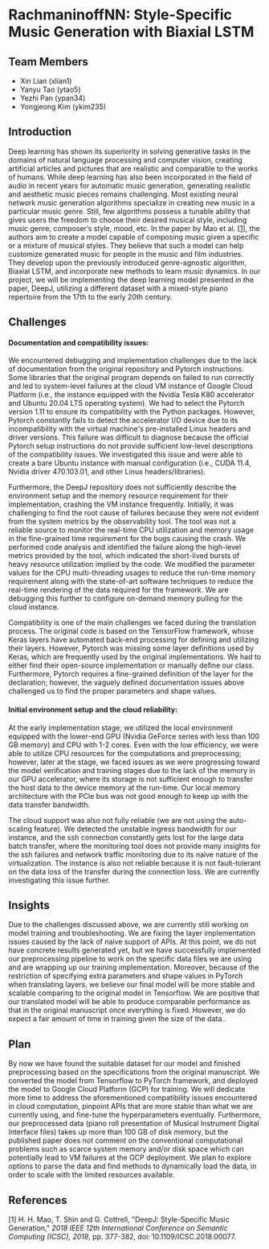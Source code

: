 # RachmaninoffNN: Style-Specific Music Generation with Biaxial LSTM

## Team Members
* Xin Lian (xlian1)
* Yanyu Tao (ytao5)
* Yezhi Pan (ypan34)
* Yongjeong Kim (ykim235)

## Introduction

Deep learning has shown its superiority in solving generative tasks in the domains of natural language processing and computer vision, creating artificial articles and pictures that are realistic and comparable to the works of humans. While deep learning has also been incorporated in the field of audio in recent years for automatic music generation, generating realistic and aesthetic music pieces remains challenging. Most existing neural network music generation algorithms specialize in creating new music in a particular music genre. Still, few algorithms possess a tunable ability that gives users the freedom to choose their desired musical style, including music genre, composer’s style, mood, etc. In the paper by Mao et al. [[1](#references)], the authors aim to create a model capable of composing music given a specific or a mixture of musical styles. They believe that such a model can help customize generated music for people in the music and film industries. They develop upon the previously introduced genre-agnostic algorithm, Biaxial LSTM, and incorporate new methods to learn music dynamics. In our project, we will be implementing the deep learning model presented in the paper, DeepJ, utilizing a different dataset with a mixed-style piano repertoire from the 17th to the early 20th century. 

## Challenges

#### Documentation and compatibility issues:
We encountered debugging and implementation challenges due to the lack of documentation from the original repository and Pytorch instructions. Some libraries that the original program depends on failed to run correctly and led to system-level failures at the cloud VM instance of Google Cloud Platform (i.e., the instance equipped with the Nvidia Tesla K80 accelerator and Ubuntu 20.04 LTS operating system). We had to select the Pytorch version 1.11 to ensure its compatibility with the Python packages. However, Pytorch constantly fails to detect the accelerator I/O device due to its incompatibility with the virtual machine's pre-installed Linux headers and driver versions. This failure was difficult to diagnose because the official Pytorch setup instructions do not provide sufficient low-level descriptions of the compatibility issues. We investigated this issue and were able to create a bare Ubuntu instance with manual configuration (i.e., CUDA 11.4, Nvidia driver 470.103.01, and other Linux headers/libraries).
 
Furthermore, the DeepJ repository does not sufficiently describe the environment setup and the memory resource requirement for their implementation, crashing the VM instance frequently. Initially, it was challenging to find the root cause of failures because they were not evident from the system metrics by the observability tool. The tool was not a reliable source to monitor the real-time CPU utilization and memory usage in the fine-grained time requirement for the bugs causing the crash. We performed code analysis and identified the failure along the high-level metrics provided by the tool, which indicated the short-lived bursts of heavy resource utilization implied by the code. We modified the parameter values for the CPU multi-threading usages to reduce the run-time memory requirement along with the state-of-art software techniques to reduce the real-time rendering of the data required for the framework. We are debugging this further to configure on-demand memory pulling for the cloud instance.
 
Compatibility is one of the main challenges we faced during the translation process. The original code is based on the TensorFlow framework, whose Keras layers have automated back-end processing for defining and utilizing their layers. However, Pytorch was missing some layer definitions used by Keras, which are frequently used by the original implementations. We had to either find their open-source implementation or manually define our class. Furthermore, Pytorch requires a fine-grained definition of the layer for the declaration; however, the vaguely defined documentation issues above challenged us to find the proper parameters and shape values.

#### Initial environment setup and the cloud reliability:
At the early implementation stage, we utilized the local environment equipped with the lower-end GPU (Nvidia GeForce series with less than 100 GB memory) and CPU with 1-2 cores. Even with the low efficiency, we were able to utilize CPU resources for the computations and preprocessing; however, later at the stage, we faced issues as we were progressing toward the model verification and training stages due to the lack of the memory in our GPU accelerator, where its storage is not sufficient enough to transfer the host data to the device memory at the run-time. Our local memory architecture with the PCIe bus was not good enough to keep up with the data transfer bandwidth.
 
The cloud support was also not fully reliable (we are not using the auto-scaling feature). We detected the unstable ingress bandwidth for our instance, and the ssh connection constantly gets lost for the large data batch transfer, where the monitoring tool does not provide many insights for the ssh failures and network traffic monitoring due to its naive nature of the virtualization. The instance is also not reliable because it is not fault-tolerant on the data loss of the transfer during the connection loss. We are currently investigating this issue further.

## Insights

Due to the challenges discussed above, we are currently still working on model training and troubleshooting. We are fixing the layer implementation issues caused by the lack of naive support of APIs. At this point, we do not have concrete results generated yet, but we have successfully implemented our preprocessing pipeline to work on the specific data files we are using and are wrapping up our training implementation. Moreover, because of the restriction of specifying extra parameters and shape values in PyTorch when translating layers, we believe our final model will be more stable and scalable comparing to the original model in Tensorflow. We are positive that our translated model will be able to produce comparable performance as that in the original manuscript once everything is fixed. However, we do expect a fair amount of  time in training given the size of the data..


## Plan

By now we have found the suitable dataset for our model and finished preprocessing based on the specifications from the original manuscript. We converted the model from Tensorflow to PyTorch framework, and deployed the model to Google Cloud Platform (GCP) for training. We will dedicate more time to address the aforementioned compatibility issues encountered in cloud computation, pinpoint APIs that are more stable than what we are currently using, and fine-tune the hyperparameters eventually. Furthermore, our preprocessed data (piano roll presentation of Musical Instrument Digital Interface files) takes up more than 100 GB of disk memory, but the published paper does not comment on the conventional computational problems such as scarce system memory and/or disk space which can potentially lead to VM failures at the GCP deployment. We plan to explore options to parse the data and find methods to dynamically load the data, in order to scale with the limited resources available.


## References
[1] H. H. Mao, T. Shin and G. Cottrell, "DeepJ: Style-Specific Music Generation," *2018 IEEE 12th International Conference on Semantic Computing (ICSC), 2018*, pp. 377-382, doi: 10.1109/ICSC.2018.00077.  